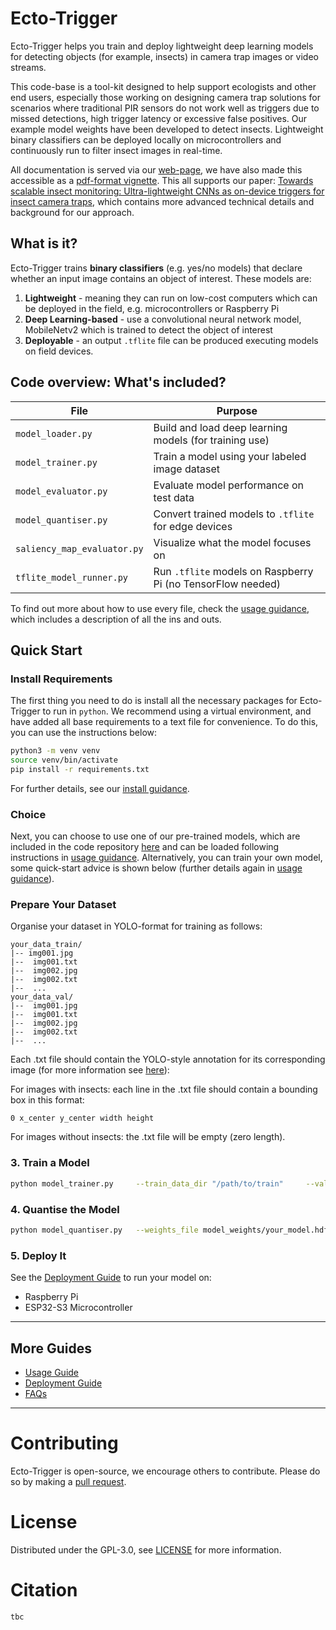 # Ecto-Trigger
Ecto-Trigger helps you train and deploy lightweight deep learning models for detecting objects (for example, insects) in camera trap images or video streams. 

This code-base is a tool-kit designed to help support ecologists and other end users, especially those working on designing camera trap solutions for scenarios where traditional PIR sensors do not work well as triggers due to missed detections, high trigger latency or excessive false positives. Our example model weights have been developed to detect insects. Lightweight binary classifiers can be deployed locally on microcontrollers and continuously run to filter insect images in real-time. 

All documentation is served via our [web-page](www.google.com), we have also made this accessible as a [pdf-format vignette](www.google.com). This all supports our paper: [Towards scalable insect monitoring: Ultra-lightweight CNNs as on-device triggers for insect camera traps](www.google.com), which contains more advanced technical details and background for our approach. 

## What is it? 

Ecto-Trigger trains **binary classifiers** (e.g. yes/no models) that declare whether an input image contains an object of interest. These models are:
1. **Lightweight** - meaning they can run on low-cost computers which can be deployed in the field, e.g. microcontrollers or Raspberry Pi
2. **Deep Learning-based** - use a convolutional neural network model, MobileNetv2 which is trained to detect the object of interest
3. **Deployable** - an output `.tflite` file can be produced executing models on field devices. 

## Code overview: What's included? 

| File | Purpose |
|------|---------|
| `model_loader.py` | Build and load deep learning models (for training use) |
| `model_trainer.py` | Train a model using your labeled image dataset |
| `model_evaluator.py` | Evaluate model performance on test data |
| `model_quantiser.py` | Convert trained models to `.tflite` for edge devices |
| `saliency_map_evaluator.py` | Visualize what the model focuses on |
| `tflite_model_runner.py` | Run `.tflite` models on Raspberry Pi (no TensorFlow needed) |

To find out more about how to use every file, check the [usage guidance](guides/usage.md), which includes a description of all the ins and outs. 

## Quick Start

### Install Requirements

The first thing you need to do is install all the necessary packages for Ecto-Trigger to run in `python`. We recommend using a virtual environment, and have added all base requirements to a text file for convenience. To do this, you can use the instructions below:

```bash
python3 -m venv venv
source venv/bin/activate
pip install -r requirements.txt
```

For further details, see our [install guidance](guides/packages.md).

### Choice

Next, you can choose to use one of our pre-trained models, which are included in the code repository [here](model_weights) and can be loaded following instructions in [usage guidance](guides/usage.md). Alternatively, you can train your own model, some quick-start advice is shown below (further details again in [usage guidance](guides/usage.md)). 
 
### Prepare Your Dataset

Organise your dataset in YOLO-format for training as follows:

```
your_data_train/
|-- img001.jpg
|--  img001.txt
|--  img002.jpg
|--  img002.txt
|--  ...
your_data_val/
|--  img001.jpg
|--  img001.txt
|--  img002.jpg
|--  img002.txt
|--  ...
```
Each .txt file should contain the YOLO-style annotation for its corresponding image (for more information see [here](https://roboflow.com/formats/yolo-darknet-txt)):

For images with insects: each line in the .txt file should contain a bounding box in this format:
```
0 x_center y_center width height
```

For images without insects: the .txt file will be empty (zero length).

### 3. Train a Model

```bash
python model_trainer.py     --train_data_dir "/path/to/train"     --val_data_dir "/path/to/val"     --batch_size 16     --input_shape "(120, 160, 3)"     --alpha 0.35     --epochs 20     --log_dir "logs"
```

### 4. Quantise the Model

```bash
python model_quantiser.py   --weights_file model_weights/your_model.hdf5   --representative_dataset /path/to/sample_data   --representative_example_nr 100   --output model_weights/your_model.tflite
```

### 5. Deploy It

See the [Deployment Guide](guides/deployment.md) to run your model on:

- Raspberry Pi
- ESP32-S3 Microcontroller

---

## More Guides

- [Usage Guide](guides/usage.md)
- [Deployment Guide](guides/deployment.md)
- [FAQs](guides/faqs.md)

---



# Contributing

Ecto-Trigger is open-source, we encourage others to contribute. Please do so by making a [pull request](https://github.com/ross-jg/ecto-trigger/pulls). 

# License 

Distributed under the GPL-3.0, see [LICENSE](LICENSE) for more information.

# Citation
```
tbc
```



